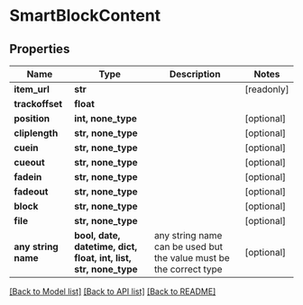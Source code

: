 # SmartBlockContent


## Properties
Name | Type | Description | Notes
------------ | ------------- | ------------- | -------------
**item_url** | **str** |  | [readonly] 
**trackoffset** | **float** |  | 
**position** | **int, none_type** |  | [optional] 
**cliplength** | **str, none_type** |  | [optional] 
**cuein** | **str, none_type** |  | [optional] 
**cueout** | **str, none_type** |  | [optional] 
**fadein** | **str, none_type** |  | [optional] 
**fadeout** | **str, none_type** |  | [optional] 
**block** | **str, none_type** |  | [optional] 
**file** | **str, none_type** |  | [optional] 
**any string name** | **bool, date, datetime, dict, float, int, list, str, none_type** | any string name can be used but the value must be the correct type | [optional]

[[Back to Model list]](../README.md#documentation-for-models) [[Back to API list]](../README.md#documentation-for-api-endpoints) [[Back to README]](../README.md)


